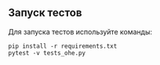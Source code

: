 ## Запуск тестов

Для запуска тестов используйте команды:
```linux
pip install -r requirements.txt
pytest -v tests_ohe.py 
```